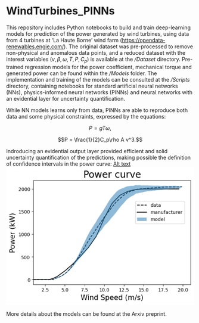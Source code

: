 # WindTurbines_PINNs

This repository includes Python notebooks to build and train deep-learning models for prediction of the power generated by wind turbines, using data from 4 turbines at ‘La Haute Borne’ wind farm (https://opendata-renewables.engie.com/). The original dataset was pre-processed to remove non-physical and anomalous data points, and a reduced dataset with the interest variables $(v,\beta,\omega,T,P,C_p)$ is available at the _/Dataset_ directory. Pre-trained regression models for the power coefficient, mechanical torque and generated power can be found within the _/Models_ folder. The implementation and training of the models can be consulted at the _/Scripts_ directory, containing notebooks for standard artificial neural networks (NNs), physics-informed neural networks (PINNs) and neural networks with an evidential layer for uncertainty quantification.

While NN models learns only from data, PINNs are able to reproduce both data and some physical constraints, expressed by the equations: 
```math
P = gT\omega,
```
```math
P = \frac{1}{2}C_p\rho A v^3.
```
Indroducing an evidential output layer provided efficient and solid uncertainty quantification of the predictions, making possible the definition of confidence intervals in the power curve:
[Alt text](./Figures/Power-curve-model.png?raw=true)
![plot](./Figures/Power-curve-model.png)

More details about the models can be found at the Arxiv preprint.
